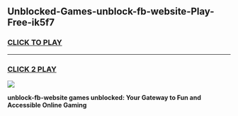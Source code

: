 
## Unblocked-Games-unblock-fb-website-Play-Free-ik5f7
<h3>
<a href="https://premium76.site?title=unblock-fb-website&ref=18A1">CLICK TO PLAY</a></h3>
<hr>

<h3>
<a href="https://premium76.site?title=unblock-fb-website&ref=18A1">CLICK 2 PLAY</a>
  
</h3>

<a href="https://premium76.site?title=unblock-fb-website&ref=18A1"><img src="https://clearcache.store/games.png"></a>


**unblock-fb-website games unblocked: Your Gateway to Fun and Accessible Online Gaming**
